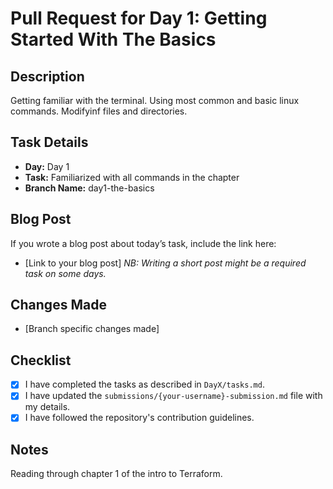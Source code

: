 # Pull Request for Day 1: Getting Started With The Basics 

## Description
Getting familiar with the terminal.
Using most common and basic linux commands.
Modifyinf files and directories.

## Task Details
- **Day:** Day 1
- **Task:** Familiarized with all commands in the chapter
- **Branch Name:** day1-the-basics


## Blog Post
If you wrote a blog post about today’s task, include the link here:
- [Link to your blog post]
_NB: Writing a short post might be a required task on some days._

## Changes Made
- [Branch specific changes made]

## Checklist
- [x] I have completed the tasks as described in `DayX/tasks.md`.
- [x] I have updated the `submissions/{your-username}-submission.md` file with my details.
- [x] I have followed the repository's contribution guidelines.

## Notes
Reading through chapter 1 of the intro to Terraform.